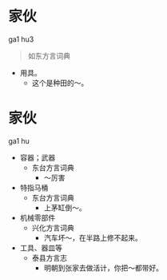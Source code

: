 # 家伙
ga1 hu3
> 如东方言词典
- 用具。
  - 这个是种田的～。







# 家伙
ga1 hu
+ 容器；武器
  * 东台方言词典
    - ～厉害
+ 特指马桶
  * 东台方言词典
    - 上茅缸倒～。
+ 机械零部件
  * 兴化方言词典
    - 汽车坏～，在半路上修不起来。
+ 工具、器皿等
  * 泰县方言志
    - 明朝到张家去做活计，你把～都带好。
